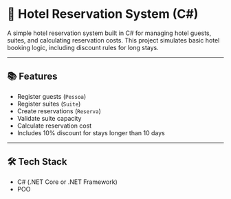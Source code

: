 # 🏨 Hotel Reservation System (C#)

A simple hotel reservation system built in C# for managing hotel guests, suites, and calculating reservation costs. This project simulates basic hotel booking logic, including discount rules for long stays.

---

## 📚 Features

- Register guests (`Pessoa`)
- Register suites (`Suite`)
- Create reservations (`Reserva`)
- Validate suite capacity
- Calculate reservation cost
- Includes 10% discount for stays longer than 10 days

---

## 🛠️ Tech Stack

- C# (.NET Core or .NET Framework)
- POO

